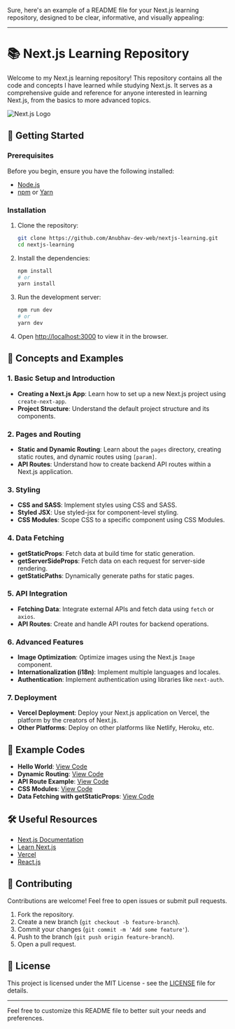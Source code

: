 Sure, here's an example of a README file for your Next.js learning repository, designed to be clear, informative, and visually appealing:

---

# 📚 Next.js Learning Repository

Welcome to my Next.js learning repository! This repository contains all the code and concepts I have learned while studying Next.js. It serves as a comprehensive guide and reference for anyone interested in learning Next.js, from the basics to more advanced topics.

![Next.js Logo](https://upload.wikimedia.org/wikipedia/commons/8/8e/Nextjs-logo.svg)

## 🚀 Getting Started

### Prerequisites

Before you begin, ensure you have the following installed:

- [Node.js](https://nodejs.org/en/)
- [npm](https://www.npmjs.com/) or [Yarn](https://yarnpkg.com/)

### Installation

1. Clone the repository:
    ```sh
    git clone https://github.com/Anubhav-dev-web/nextjs-learning.git
    cd nextjs-learning
    ```

2. Install the dependencies:
    ```sh
    npm install
    # or
    yarn install
    ```

3. Run the development server:
    ```sh
    npm run dev
    # or
    yarn dev
    ```

4. Open [http://localhost:3000](http://localhost:3000) to view it in the browser.



## 📘 Concepts and Examples

### 1. Basic Setup and Introduction

- **Creating a Next.js App**: Learn how to set up a new Next.js project using `create-next-app`.
- **Project Structure**: Understand the default project structure and its components.

### 2. Pages and Routing

- **Static and Dynamic Routing**: Learn about the `pages` directory, creating static routes, and dynamic routes using `[param]`.
- **API Routes**: Understand how to create backend API routes within a Next.js application.

### 3. Styling

- **CSS and SASS**: Implement styles using CSS and SASS.
- **Styled JSX**: Use styled-jsx for component-level styling.
- **CSS Modules**: Scope CSS to a specific component using CSS Modules.

### 4. Data Fetching

- **getStaticProps**: Fetch data at build time for static generation.
- **getServerSideProps**: Fetch data on each request for server-side rendering.
- **getStaticPaths**: Dynamically generate paths for static pages.

### 5. API Integration

- **Fetching Data**: Integrate external APIs and fetch data using `fetch` or `axios`.
- **API Routes**: Create and handle API routes for backend operations.

### 6. Advanced Features

- **Image Optimization**: Optimize images using the Next.js `Image` component.
- **Internationalization (i18n)**: Implement multiple languages and locales.
- **Authentication**: Implement authentication using libraries like `next-auth`.

### 7. Deployment

- **Vercel Deployment**: Deploy your Next.js application on Vercel, the platform by the creators of Next.js.
- **Other Platforms**: Deploy on other platforms like Netlify, Heroku, etc.

## 📂 Example Codes

- **Hello World**: [View Code](./pages/index.js)
- **Dynamic Routing**: [View Code](./pages/posts/[id].js)
- **API Route Example**: [View Code](./pages/api/hello.js)
- **CSS Modules**: [View Code](./styles/Home.module.css)
- **Data Fetching with getStaticProps**: [View Code](./pages/posts/index.js)

## 🛠️ Useful Resources

- [Next.js Documentation](https://nextjs.org/docs)
- [Learn Next.js](https://nextjs.org/learn)
- [Vercel](https://vercel.com/)
- [React.js](https://reactjs.org/)

## 👥 Contributing

Contributions are welcome! Feel free to open issues or submit pull requests.

1. Fork the repository.
2. Create a new branch (`git checkout -b feature-branch`).
3. Commit your changes (`git commit -m 'Add some feature'`).
4. Push to the branch (`git push origin feature-branch`).
5. Open a pull request.

## 📝 License

This project is licensed under the MIT License - see the [LICENSE](LICENSE) file for details.

---

Feel free to customize this README file to better suit your needs and preferences.
